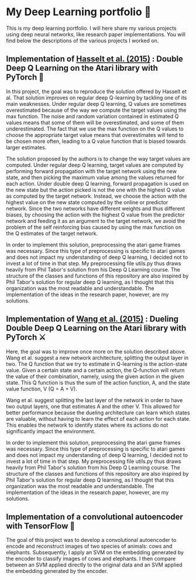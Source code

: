 # My Deep Learning portfolio 🧠
This is my deep learning portfolio. I will here share my various projects using deep neural networks, like research paper implementations. You will find below the descriptions of the various projects I worked on.

## Implementation of [Hasselt et al. (2015)](https://arxiv.org/abs/1509.06461) : Double Deep Q Learning on the Atari library with PyTorch :space_invader: 

In this project, the goal was to reproduce the solution offered by Hasselt et al. That solution improves on regular deep Q-learning by tackling one of its main weaknesses. Under regular deep Q learning, Q values are sometimes overestimated because of the way we compute the target values using the max function. The noise and random variation contained in estimated Q values means that some of them will be overestimated, and some of them underestimated. The fact that we use the max function on the Q values to choose the appropriate target value means that overestimates will tend to be chosen more often, leading to a Q value function that is biased towards larger estimates.

The solution proposed by the authors is to change the way target values are computed. Under regular deep Q learning, target values are computed by performing forward propagation with the target network using the new state, and then picking the maximum value among the values returned for each action. Under double deep Q learning, forward propagation is used on the new state but the action picked is not the one with the highest Q value as computed by the target network. Instead, we choose the action with the highest value on the new state computed by the online or predictor network. Since the two networks have different weights and thus different biases, by choosing the action with the highest Q value from the predictor network and feeding it as an argument to the target network, we avoid the problem of the self reinforcing bias caused by using the max function on the Q estimates of the target network.

In order to implement this solution, preprocessing the atari game frames was necessary. Since this type of preprocessing is specific to atari games and does not impact my understanding of deep Q learning, I decided not to invest a lot of time in that step. My preprocessing file utils.py thus draws heavily from Phil Tabor's solution from his Deep Q Learning course. The structure of the classes and functions of this repository are also inspired by Phil Tabor's solution for regular deep Q learning, as I thought that this organization was the most readable and understandable. The implementation of the ideas in the research paper, however, are my solutions.

## Implementation of [Wang et al. (2015)](https://arxiv.org/abs/1511.06581) : Dueling Double Deep Q Learning on the Atari library with PyTorch ⚔️

Here, the goal was to improve once more on the solution described above. Wang et al. suggest a new network architecture, splitting the output layer in two. The Q function that we try to estimate in Q-learning is the action-state value. Given a certain state and a certain action, the Q-function will return the value of their combination, namely, using the given action in the given state. This Q function is thus the sum of the action function, A, and the state value function, V (Q = A + V). 
 
Wang et al. suggest splitting the last layer of the network in order to have two output layers, one that estimates A and the other V. This allowed for better performance because the dueling architecture can learn which states are valuable, without having to learn the effect of each action for each state. This enables the network to identify states where its actions do not significantly impact the environment.
 
In order to implement this solution, preprocessing the atari game frames was necessary. Since this type of preprocessing is specific to atari games and does not impact my understanding of deep Q learning, I decided not to invest a lot of time in that step. My preprocessing file utils.py thus draws heavily from Phil Tabor's solution from his Deep Q Learning course. The structure of the classes and functions of this repository are also inspired by Phil Tabor's solution for regular deep Q learning, as I thought that this organization was the most readable and understandable. The implementation of the ideas in the research paper, however, are my solutions.


## Implementation of a convolutional autoencoder with TensorFlow :elephant:

The goal of this project was to develop a convolutional autoencoder to encode and reconstruct images of two species of animals: cows and elephants. Subsequently, I apply an SVM on the embedding generated by the encoder to classify images of cows and elephants. I then compare between an SVM applied directly to the original data and an SVM applied the embedding generated by the encoder.
